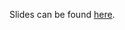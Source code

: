 Slides can be found [here](https://docs.google.com/presentation/d/1hBlPKCY_jZigM1mrDBDTl46eQUL5Y8I_FL2rFsfaHRA/edit?usp=sharing).